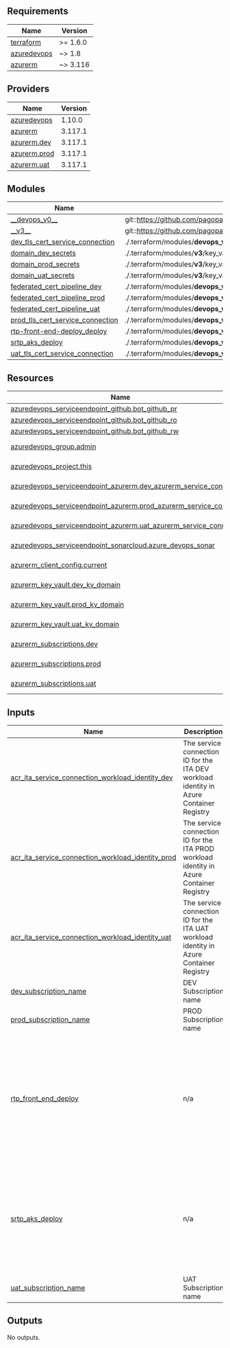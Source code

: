<!-- BEGIN_TF_DOCS -->
## Requirements

| Name | Version |
|------|---------|
| <a name="requirement_terraform"></a> [terraform](#requirement\_terraform) | >= 1.6.0 |
| <a name="requirement_azuredevops"></a> [azuredevops](#requirement\_azuredevops) | ~> 1.8 |
| <a name="requirement_azurerm"></a> [azurerm](#requirement\_azurerm) | ~> 3.116 |

## Providers

| Name | Version |
|------|---------|
| <a name="provider_azuredevops"></a> [azuredevops](#provider\_azuredevops) | 1.10.0 |
| <a name="provider_azurerm"></a> [azurerm](#provider\_azurerm) | 3.117.1 |
| <a name="provider_azurerm.dev"></a> [azurerm.dev](#provider\_azurerm.dev) | 3.117.1 |
| <a name="provider_azurerm.prod"></a> [azurerm.prod](#provider\_azurerm.prod) | 3.117.1 |
| <a name="provider_azurerm.uat"></a> [azurerm.uat](#provider\_azurerm.uat) | 3.117.1 |

## Modules

| Name | Source | Version |
|------|--------|---------|
| <a name="module___devops_v0__"></a> [\_\_devops\_v0\_\_](#module\_\_\_devops\_v0\_\_) | git::https://github.com/pagopa/azuredevops-tf-modules.git | 0ae8d9d49f92f690afc66a39f245924a04aa274b |
| <a name="module___v3__"></a> [\_\_v3\_\_](#module\_\_\_v3\_\_) | git::https://github.com/pagopa/terraform-azurerm-v3.git | 4ac32cd6fb7d56e7be3b1c0dbcbf251f5b0cd199 |
| <a name="module_dev_tls_cert_service_connection"></a> [dev\_tls\_cert\_service\_connection](#module\_dev\_tls\_cert\_service\_connection) | ./.terraform/modules/__devops_v0__/workflow_tls_cert_service_connection | n/a |
| <a name="module_domain_dev_secrets"></a> [domain\_dev\_secrets](#module\_domain\_dev\_secrets) | ./.terraform/modules/__v3__/key_vault_secrets_query | n/a |
| <a name="module_domain_prod_secrets"></a> [domain\_prod\_secrets](#module\_domain\_prod\_secrets) | ./.terraform/modules/__v3__/key_vault_secrets_query | n/a |
| <a name="module_domain_uat_secrets"></a> [domain\_uat\_secrets](#module\_domain\_uat\_secrets) | ./.terraform/modules/__v3__/key_vault_secrets_query | n/a |
| <a name="module_federated_cert_pipeline_dev"></a> [federated\_cert\_pipeline\_dev](#module\_federated\_cert\_pipeline\_dev) | ./.terraform/modules/__devops_v0__/azuredevops_build_definition_tls_cert_federated | n/a |
| <a name="module_federated_cert_pipeline_prod"></a> [federated\_cert\_pipeline\_prod](#module\_federated\_cert\_pipeline\_prod) | ./.terraform/modules/__devops_v0__/azuredevops_build_definition_tls_cert_federated | n/a |
| <a name="module_federated_cert_pipeline_uat"></a> [federated\_cert\_pipeline\_uat](#module\_federated\_cert\_pipeline\_uat) | ./.terraform/modules/__devops_v0__/azuredevops_build_definition_tls_cert_federated | n/a |
| <a name="module_prod_tls_cert_service_connection"></a> [prod\_tls\_cert\_service\_connection](#module\_prod\_tls\_cert\_service\_connection) | ./.terraform/modules/__devops_v0__/workflow_tls_cert_service_connection | n/a |
| <a name="module_rtp-front-end-deploy_deploy"></a> [rtp-front-end-deploy\_deploy](#module\_rtp-front-end-deploy\_deploy) | ./.terraform/modules/__devops_v0__/azuredevops_build_definition_deploy | n/a |
| <a name="module_srtp_aks_deploy"></a> [srtp\_aks\_deploy](#module\_srtp\_aks\_deploy) | ./.terraform/modules/__devops_v0__/azuredevops_build_definition_generic | n/a |
| <a name="module_uat_tls_cert_service_connection"></a> [uat\_tls\_cert\_service\_connection](#module\_uat\_tls\_cert\_service\_connection) | ./.terraform/modules/__devops_v0__/workflow_tls_cert_service_connection | n/a |

## Resources

| Name | Type |
|------|------|
| [azuredevops_serviceendpoint_github.bot_github_pr](https://registry.terraform.io/providers/microsoft/azuredevops/latest/docs/resources/serviceendpoint_github) | resource |
| [azuredevops_serviceendpoint_github.bot_github_ro](https://registry.terraform.io/providers/microsoft/azuredevops/latest/docs/resources/serviceendpoint_github) | resource |
| [azuredevops_serviceendpoint_github.bot_github_rw](https://registry.terraform.io/providers/microsoft/azuredevops/latest/docs/resources/serviceendpoint_github) | resource |
| [azuredevops_group.admin](https://registry.terraform.io/providers/microsoft/azuredevops/latest/docs/data-sources/group) | data source |
| [azuredevops_project.this](https://registry.terraform.io/providers/microsoft/azuredevops/latest/docs/data-sources/project) | data source |
| [azuredevops_serviceendpoint_azurerm.dev_azurerm_service_conn](https://registry.terraform.io/providers/microsoft/azuredevops/latest/docs/data-sources/serviceendpoint_azurerm) | data source |
| [azuredevops_serviceendpoint_azurerm.prod_azurerm_service_conn](https://registry.terraform.io/providers/microsoft/azuredevops/latest/docs/data-sources/serviceendpoint_azurerm) | data source |
| [azuredevops_serviceendpoint_azurerm.uat_azurerm_service_conn](https://registry.terraform.io/providers/microsoft/azuredevops/latest/docs/data-sources/serviceendpoint_azurerm) | data source |
| [azuredevops_serviceendpoint_sonarcloud.azure_devops_sonar](https://registry.terraform.io/providers/microsoft/azuredevops/latest/docs/data-sources/serviceendpoint_sonarcloud) | data source |
| [azurerm_client_config.current](https://registry.terraform.io/providers/hashicorp/azurerm/latest/docs/data-sources/client_config) | data source |
| [azurerm_key_vault.dev_kv_domain](https://registry.terraform.io/providers/hashicorp/azurerm/latest/docs/data-sources/key_vault) | data source |
| [azurerm_key_vault.prod_kv_domain](https://registry.terraform.io/providers/hashicorp/azurerm/latest/docs/data-sources/key_vault) | data source |
| [azurerm_key_vault.uat_kv_domain](https://registry.terraform.io/providers/hashicorp/azurerm/latest/docs/data-sources/key_vault) | data source |
| [azurerm_subscriptions.dev](https://registry.terraform.io/providers/hashicorp/azurerm/latest/docs/data-sources/subscriptions) | data source |
| [azurerm_subscriptions.prod](https://registry.terraform.io/providers/hashicorp/azurerm/latest/docs/data-sources/subscriptions) | data source |
| [azurerm_subscriptions.uat](https://registry.terraform.io/providers/hashicorp/azurerm/latest/docs/data-sources/subscriptions) | data source |

## Inputs

| Name | Description | Type | Default | Required |
|------|-------------|------|---------|:--------:|
| <a name="input_acr_ita_service_connection_workload_identity_dev"></a> [acr\_ita\_service\_connection\_workload\_identity\_dev](#input\_acr\_ita\_service\_connection\_workload\_identity\_dev) | The service connection ID for the ITA DEV workload identity in Azure Container Registry | `string` | `""` | no |
| <a name="input_acr_ita_service_connection_workload_identity_prod"></a> [acr\_ita\_service\_connection\_workload\_identity\_prod](#input\_acr\_ita\_service\_connection\_workload\_identity\_prod) | The service connection ID for the ITA PROD workload identity in Azure Container Registry | `string` | `""` | no |
| <a name="input_acr_ita_service_connection_workload_identity_uat"></a> [acr\_ita\_service\_connection\_workload\_identity\_uat](#input\_acr\_ita\_service\_connection\_workload\_identity\_uat) | The service connection ID for the ITA UAT workload identity in Azure Container Registry | `string` | `""` | no |
| <a name="input_dev_subscription_name"></a> [dev\_subscription\_name](#input\_dev\_subscription\_name) | DEV Subscription name | `string` | n/a | yes |
| <a name="input_prod_subscription_name"></a> [prod\_subscription\_name](#input\_prod\_subscription\_name) | PROD Subscription name | `string` | n/a | yes |
| <a name="input_rtp_front_end_deploy"></a> [rtp\_front\_end\_deploy](#input\_rtp\_front\_end\_deploy) | n/a | `map` | <pre>{<br/>  "pipeline": {<br/>    "enable_code_review": true,<br/>    "enable_deploy": true,<br/>    "path": "srtp"<br/>  },<br/>  "repository": {<br/>    "branch_name": "refs/heads/main",<br/>    "name": "rtp-start-app",<br/>    "organization": "pagopa",<br/>    "pipelines_path": ".devops",<br/>    "yml_prefix_name": null<br/>  }<br/>}</pre> | no |
| <a name="input_srtp_aks_deploy"></a> [srtp\_aks\_deploy](#input\_srtp\_aks\_deploy) | n/a | `map` | <pre>{<br/>  "pipeline": {<br/>    "name": "srtp-deploy-aks",<br/>    "path": "argocd"<br/>  },<br/>  "repository": {<br/>    "branch_name": "refs/heads/main",<br/>    "name": "srtp-deploy-aks",<br/>    "organization": "pagopa",<br/>    "pipelines_path": ".devops"<br/>  }<br/>}</pre> | no |
| <a name="input_uat_subscription_name"></a> [uat\_subscription\_name](#input\_uat\_subscription\_name) | UAT Subscription name | `string` | n/a | yes |

## Outputs

No outputs.
<!-- END_TF_DOCS -->
